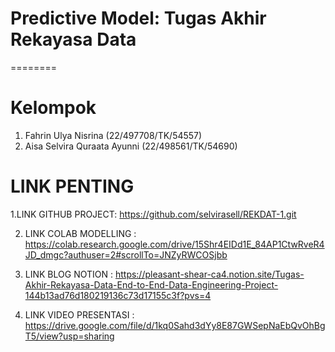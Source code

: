 # Predictive Model: Tugas Akhir Rekayasa Data 
========

Kelompok
================
1. Fahrin Ulya Nisrina (22/497708/TK/54557)
2. Aisa Selvira Quraata Ayunni (22/498561/TK/54690)


LINK PENTING 
===========================
1.LINK GITHUB PROJECT: https://github.com/selvirasell/REKDAT-1.git

2. LINK COLAB MODELLING : https://colab.research.google.com/drive/15Shr4EIDd1E_84AP1CtwRveR4JD_dmgc?authuser=2#scrollTo=JNZyRWCOSjbb

3. LINK BLOG NOTION : https://pleasant-shear-ca4.notion.site/Tugas-Akhir-Rekayasa-Data-End-to-End-Data-Engineering-Project-144b13ad76d180219136c73d17155c3f?pvs=4 

4. LINK VIDEO PRESENTASI : https://drive.google.com/file/d/1kq0Sahd3dYy8E87GWSepNaEbQvOhBgT5/view?usp=sharing
